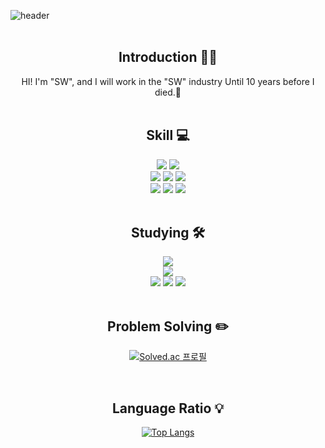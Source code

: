 <!--
**DawnteaStudio/DawnteaStudio** is a ✨ _special_ ✨ repository because its `README.md` (this file) appears on your GitHub profile.

Here are some ideas to get you started:

- 🔭 I’m currently working on ...
- 🌱 I’m currently learning ...
- 👯 I’m looking to collaborate on ...
- 🤔 I’m looking for help with ...
- 💬 Ask me about ...
- 📫 How to reach me: ...
- 😄 Pronouns: ...
- ⚡ Fun fact: ...
-->

<!-- 헤더 -->
![header](https://capsule-render.vercel.app/api?type=Cylinder&color=auto&height=100&section=header&text=Dawntea-nl-Studio🍵&fontSize=60&animation=twinkling)
<br/><br/>
<div align=center>
  
<!--소개-->
  
## Introduction ✋🏻
HI! I'm "SW", and I will work in the "SW" industry Until 10 years before I died.🍵
<br/><br/>
  
<!--기술스택-->
  ## Skill 💻
  
  <!--프론트-->
  <img src="https://img.shields.io/badge/HTML-E34F26?style=flat&logo=HTML5&logoColor=white"/>
  <img src="https://img.shields.io/badge/CSS-1572B6?style=flat&logo=CSS3&logoColor=white"/>
   <br/>
  <!--백-->
   <img src="https://img.shields.io/badge/Express-000000?style=flat&logo=Express&logoColor=white"/>
   <img src="https://img.shields.io/badge/MongoDB-47A248?style=flat&logo=MongoDB&logoColor=green"/>
   <img src="https://img.shields.io/badge/Node.js-339933?style=flat&logo=Node.js&logoColor=green"/>
  <br/>
  <!--언어 및 툴 -->
   <img src="https://img.shields.io/badge/JavaScript-F7DF1E?style=flat&logo=JavaScript&logoColor=white"/>
   <img src="https://img.shields.io/badge/Python-3776AB?style=flat&logo=Python&logoColor=white"/>
   <img src="https://img.shields.io/badge/Git-F05032?style=flat&logo=Git&logoColor=white"/>  
<br/><br/>

   <!--공부중 -->
 
  ## Studying  🛠️
  
   <!-- -->
 
  <img src="https://img.shields.io/badge/TypeScript-3178C6?style=flat&logo=TypeScript&logoColor=white"/>
  <!--백-->
  <br/>
  <img src="https://img.shields.io/badge/Spring-6DB33F?style=flat&logo=Spring&logoColor=white"/>
 <!--언어 및 툴 --> <br/>
   <img src="https://img.shields.io/badge/Java-007396?style=flat&logo=Java&logoColor=white"/>
   <img src="https://img.shields.io/badge/C++-00599C?style=flat&logo=C++&logoColor=white"/>
   <img src="https://img.shields.io/badge/Notion-F05A22?style=flat&logo=Notion&logoColor=white"/>

 <br/>
 <br/>
  
   <!--알고리즘 -->
   
## Problem Solving ✏️
  
[![Solved.ac
프로필](http://mazassumnida.wtf/api/v2/generate_badge?boj=krgreenteabro)](https://solved.ac/krgreenteabro)
  
<br/>

<!--언어 타입 -->
 
## Language Ratio 💡
  
[![Top Langs](https://github-readme-stats.vercel.app/api/top-langs/?username=DawnteaStudio&layout=compact)](https://github.com/DawnteaStudio/github-readme-stats)
  
  

</div>

   

